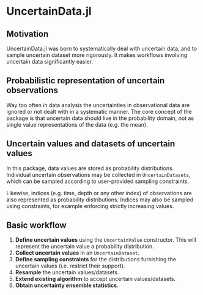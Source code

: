 # UncertainData.jl


## Motivation
UncertainData.jl was born to systematically deal with uncertain data, and to sample uncertain dataset more rigorously. It makes workflows involving uncertain data significantly easier.

## Probabilistic representation of uncertain observations
Way too often in data analysis the uncertainties in observational data are ignored or not dealt with in a systematic manner. The core concept of the package is that uncertain data should live in the probability domain, not as single value representations of the data (e.g. the mean).

## Uncertain values and datasets of uncertain values
In this package, data values are stored as probability distributions. Individual uncertain observations may be collected in `UncertainDatasets`, which can be sampled according to user-provided sampling constraints.

Likewise, indices (e.g. time, depth or any other index) of observations are
also represented as probability distributions. Indices may also be sampled using constraints, for example enforcing strictly increasing values.

## Basic workflow

1. **Define uncertain values** using the `UncertainValue` constructor. This
    will represent the uncertain value a probability distribution.
2. **Collect uncertain values** in an `UncertainDataset`.
3. **Define sampling constraints** for the distributions furnishing the uncertain
    values (i.e. restrict their support).
4. **Resample** the uncertain values/datasets.
5. **Extend existing algorithm** to accept uncertain values/datasets.
6. **Obtain uncertainty ensemble statistics**.
